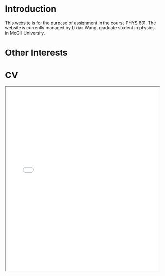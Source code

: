 # Introduction

This website is for the purpose of assignment in the course PHYS 601. The website is currently managed by Lixiao Wang, graduate student in physics in McGill University. 

# Other Interests


# CV

<!-- How to embed a PDF -->
<iframe width="100%" height="600" src="./media/CURRICULUM VITAE WANG Lixiao.pdf">
